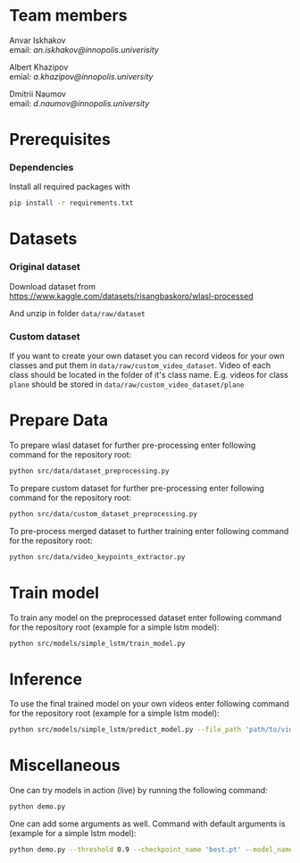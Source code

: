 # Team members
Anvar Iskhakov \
email: _an.iskhakov@innopolis.univerisity_

Albert Khazipov \
emial: _a.khazipov@innopolis.university_ 

Dmitrii Naumov \
email: _d.naumov@innopolis.university_

# Prerequisites

### Dependencies
Install all required packages with
```bash
pip install -r requirements.txt
```

# Datasets
### Original dataset
Download dataset from
https://www.kaggle.com/datasets/risangbaskoro/wlasl-processed 

And unzip in folder `data/raw/dataset`

### Custom dataset
If you want to create your own dataset you can record videos for your own classes and put them in `data/raw/custom_video_dataset`. Video of each class should be located in the folder of it's class name. E.g. videos for class `plane` should be stored in `data/raw/custom_video_dataset/plane`

# Prepare Data
To prepare wlasl dataset for further pre-processing enter following command for the repository root:
```bash
python src/data/dataset_preprocessing.py 
```
To prepare custom dataset for further pre-processing enter following command for the repository root:
```bash
python src/data/custom_dataset_preprocessing.py 
```
To pre-process merged dataset to further training enter following command for the repository root:
```bash
python src/data/video_keypoints_extractor.py 
```

# Train model
To train any model on the preprocessed dataset enter following command for the repository root (example for a simple lstm model):
```bash
python src/models/simple_lstm/train_model.py
```

# Inference
To use the final trained model on your own videos enter following command for the repository root (example for a simple lstm model):
```bash
python src/models/simple_lstm/predict_model.py --file_path 'path/to/video.mp4'
```

# Miscellaneous
One can try models in action (live) by running the following command:
```bash
python demo.py
```
One can add some arguments as well. Command with default arguments is (example for a simple lstm model):
```bash
python demo.py --threshold 0.9 --checkpoint_name 'best.pt' --model_name 'simple_lstm' 
```